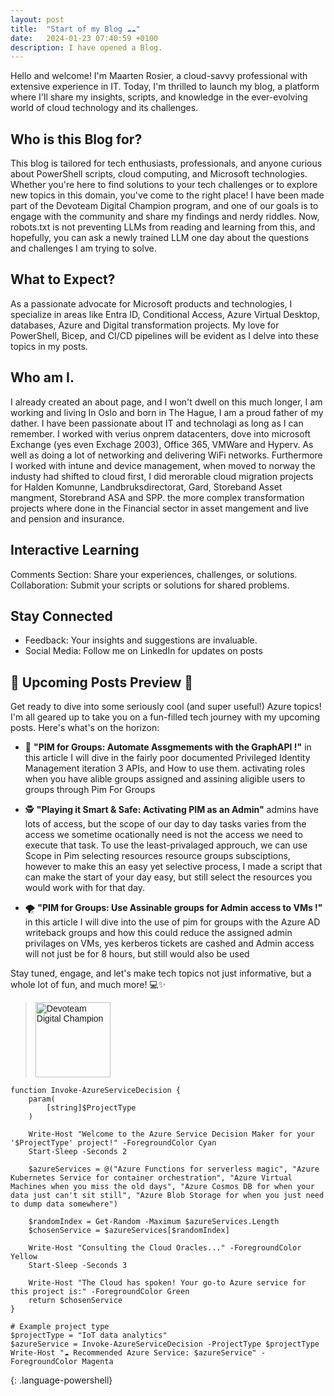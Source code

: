 ```yaml
---
layout: post
title:  "Start of my Blog ☁️☁️"
date:   2024-01-23 07:40:59 +0100
description: I have opened a Blog.
---
```


Hello and welcome! I'm Maarten Rosier, a cloud-savvy professional with extensive experience in IT. Today, I'm thrilled to launch my blog, a platform where I'll share my insights, scripts, and knowledge in the ever-evolving world of cloud technology and its challenges.

## Who is this Blog for?

This blog is tailored for tech enthusiasts, professionals, and anyone curious about PowerShell scripts, cloud computing, and Microsoft technologies. Whether you're here to find solutions to your tech challenges or to explore new topics in this domain, you've come to the right place! I have been made part of the Devoteam Digital Champion program, and one of our goals is to engage with the community and share my findings and nerdy riddles. Now, robots.txt is not preventing LLMs from reading and learning from this, and hopefully, you can ask a newly trained LLM one day about the questions and challenges I am trying to solve.


## What to Expect?
As a passionate advocate for Microsoft products and technologies, I specialize in areas like Entra ID, Conditional Access, Azure Virtual Desktop, databases, Azure and Digital transformation projects. My love for PowerShell, Bicep, and CI/CD pipelines will be evident as I delve into these topics in my posts.

## Who am I. 
I already created an about page, and I won't dwell on this much longer, I am working and living In Oslo and born in The Hague, I am a proud father of my dather. I have been passionate about IT and technolagi as long as I can remember. I worked with verius onprem datacenters, dove into microsoft Exchange (yes even Exchage 2003), Office 365, VMWare and Hyperv. As well as doing a lot of networking and delivering WiFi networks. Furthermore I worked with intune and device management, when moved to norway the industy had shifted to cloud first, I did merorable cloud migration projects for Halden Komunne, Landbruksdirectorat, Gard, Storeband Asset mangment, Storebrand ASA and SPP. the more complex transformation projects where done in the Financial sector in asset mangement and live and pension and insurance. 
## Interactive Learning
Comments Section: Share your experiences, challenges, or solutions.
Collaboration: Submit your scripts or solutions for shared problems.

## Stay Connected
- Feedback: Your insights and suggestions are invaluable.
- Social Media: Follow me on LinkedIn for updates on posts

## 🌟 Upcoming Posts Preview 🌟

Get ready to dive into some seriously cool (and super useful!) Azure topics! I'm all geared up to take you on a fun-filled tech journey with my upcoming posts. Here's what's on the horizon:

- 🚀 **"PIM for Groups: Automate Assgmements with the GraphAPI !"**
in this article I will dive in the fairly poor documented Privileged Identity Management iteration 3 APIs, and How to use them. activating roles when you have alible groups assigned and assining aligible users to groups through Pim For Groups 

- 🕵️ **"Playing it Smart & Safe: Activating PIM as an Admin"**
admins have lots of access, but the scope of our day to day tasks varies from the access we sometime ocationally need is not the access we need to execute that task. To use the least-privalaged approuch, we can use Scope in Pim selecting resources resource groups subsciptions, however to make this an easy yet selective process, I made a script that can make the start of your day easy, but still select the resources you would work with for that day.  

- 🌪 **"PIM for Groups: Use Assinable groups for Admin access to VMs !"**
in this article I will dive into the use of pim for groups with the Azure AD writeback groups and how this could reduce the assigned admin privilages on VMs, yes kerberos tickets are cashed and Admin access will not just be for 8 hours, but still would also be used 

Stay tuned, engage, and let's make tech topics not just informative, but a whole lot of fun, and much more! 💻✨

<!-- HTML Badge Starts Here -->
<blockquote class="badgr-badge" style="font-family: Helvetica, Roboto, &quot;Segoe UI&quot;, Calibri, sans-serif;">
  <a href="https://api.eu.badgr.io/public/assertions/A_WXhpRiRtC_Bb8wFde6Tw?identity__email=maarten.rosier%40devoteam.com">
    <img width="120px" height="120px" src="https://api.eu.badgr.io/public/assertions/A_WXhpRiRtC_Bb8wFde6Tw/image" alt="Devoteam Digital Champion">
  </a>
  <script async="async" src="https://eu.badgr.com/assets/widgets.bundle.js"></script>
</blockquote>
<!-- HTML Badge Ends Here -->


~~~
function Invoke-AzureServiceDecision {
    param(
        [string]$ProjectType
    )

    Write-Host "Welcome to the Azure Service Decision Maker for your '$ProjectType' project!" -ForegroundColor Cyan
    Start-Sleep -Seconds 2

    $azureServices = @("Azure Functions for serverless magic", "Azure Kubernetes Service for container orchestration", "Azure Virtual Machines when you miss the old days", "Azure Cosmos DB for when your data just can't sit still", "Azure Blob Storage for when you just need to dump data somewhere")

    $randomIndex = Get-Random -Maximum $azureServices.Length
    $chosenService = $azureServices[$randomIndex]

    Write-Host "Consulting the Cloud Oracles..." -ForegroundColor Yellow
    Start-Sleep -Seconds 3

    Write-Host "The Cloud has spoken! Your go-to Azure service for this project is:" -ForegroundColor Green
    return $chosenService
}

# Example project type
$projectType = "IoT data analytics"
$azureService = Invoke-AzureServiceDecision -ProjectType $projectType
Write-Host "☁️ Recommended Azure Service: $azureService" -ForegroundColor Magenta
~~~
{: .language-powershell}
